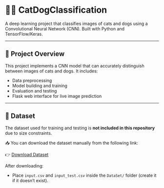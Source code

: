 # 🐶🐱 CatDogClassification

A deep learning project that classifies images of cats and dogs using a Convolutional Neural Network (CNN). Built with Python and TensorFlow/Keras.

---

## 📌 Project Overview

This project implements a CNN model that can accurately distinguish between images of cats and dogs. It includes:

- Data preprocessing
- Model building and training
- Evaluation and testing
- Flask web interface for live image prediction

---

## 📁 Dataset

The dataset used for training and testing is **not included in this repository** due to size constraints.

📥 You can download the dataset manually from the following link:

👉 [Download Dataset]((https://drive.google.com/drive/u/0/folders/1dZvL1gi5QLwOGrfdn9XEsi4EnXx535bD))

After downloading:
- Place `input.csv` and `input_test.csv` inside the `DataSet/` folder (create it if it doesn’t exist).


